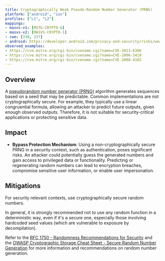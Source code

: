 ```yaml
---
title: Cryptographically Weak Pseudo-Random Number Generator (PRNG)
platform: ["android", "ios"]
profiles: ["L1", "L2"]
mappings:
- masvs-v1: [MSTG-CRYPTO-6]
- masvs-v2: [MASVS-CRYPTO-1]
- cwe: [338, 337]
- android: https://developer.android.com/privacy-and-security/risks/weak-prng
observed_examples: 
- https://cve.mitre.org/cgi-bin/cvename.cgi?name=CVE-2013-6386
- https://cve.mitre.org/cgi-bin/cvename.cgi?name=CVE-2006-3419
- https://cve.mitre.org/cgi-bin/cvename.cgi?name=CVE-2008-4102
---
```


## Overview

A [pseudorandom number generator (PRNG)](https://en.wikipedia.org/wiki/Pseudorandom_number_generator) algorithm generates sequences based on a seed that may be predictable. Common implementations are not cryptographically secure. For example, they typically use a linear congruential formula, allowing an attacker to predict future outputs, given enough observed outputs. Therefore, it is not suitable for security-critical applications or protecting sensitive data.

## Impact

- **Bypass Protection Mechanism**: Using a non-cryptographically secure PRNG in a security context, such as authentication, poses significant risks. An attacker could potentially guess the generated numbers and gain access to privileged data or functionality. Predicting or regenerating random numbers can lead to encryption breaches, compromise sensitive user information, or enable user impersonation.

## Mitigations

For security relevant contexts, use cryptographically secure random numbers.

In general, it is strongly recommended not to use any random function in a deterministic way, even if it's a secure one, especially those involving hardcoded seed values (which are vulnerable to exposure by decompilation).

Refer to the [RFC 1750 - Randomness Recommendations for Security](https://www.ietf.org/rfc/rfc1750.txt) and the [OWASP Cryptographic Storage Cheat Sheet  - Secure Random Number Generation](https://cheatsheetseries.owasp.org/cheatsheets/Cryptographic_Storage_Cheat_Sheet.html#secure-random-number-generation) for more information and recommendations on random number generation.
